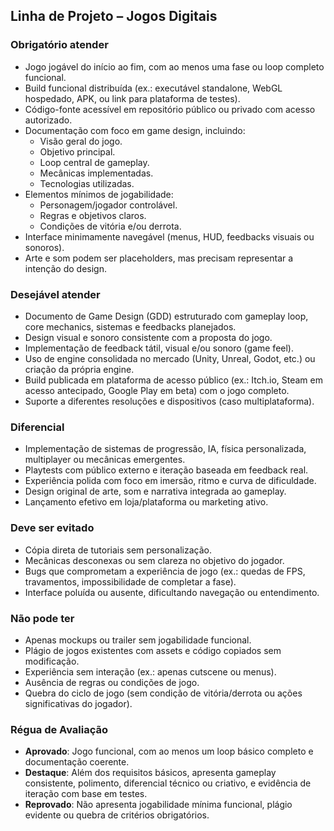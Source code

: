 ## Linha de Projeto – Jogos Digitais

### Obrigatório atender
- Jogo jogável do início ao fim, com ao menos uma fase ou loop completo funcional.
- Build funcional distribuída (ex.: executável standalone, WebGL hospedado, APK, ou link para plataforma de testes).
- Código-fonte acessível em repositório público ou privado com acesso autorizado.
- Documentação com foco em game design, incluindo:
  - Visão geral do jogo.
  - Objetivo principal.
  - Loop central de gameplay.
  - Mecânicas implementadas.
  - Tecnologias utilizadas.
- Elementos mínimos de jogabilidade:
  - Personagem/jogador controlável.
  - Regras e objetivos claros.
  - Condições de vitória e/ou derrota.
- Interface minimamente navegável (menus, HUD, feedbacks visuais ou sonoros).
- Arte e som podem ser placeholders, mas precisam representar a intenção do design.

### Desejável atender
- Documento de Game Design (GDD) estruturado com gameplay loop, core mechanics, sistemas e feedbacks planejados.
- Design visual e sonoro consistente com a proposta do jogo.
- Implementação de feedback tátil, visual e/ou sonoro (game feel).
- Uso de engine consolidada no mercado (Unity, Unreal, Godot, etc.) ou criação da própria engine.
- Build publicada em plataforma de acesso público (ex.: Itch.io, Steam em acesso antecipado, Google Play em beta) com o jogo completo.
- Suporte a diferentes resoluções e dispositivos (caso multiplataforma).

### Diferencial
- Implementação de sistemas de progressão, IA, física personalizada, multiplayer ou mecânicas emergentes.
- Playtests com público externo e iteração baseada em feedback real.
- Experiência polida com foco em imersão, ritmo e curva de dificuldade.
- Design original de arte, som e narrativa integrada ao gameplay.
- Lançamento efetivo em loja/plataforma ou marketing ativo.

### Deve ser evitado
- Cópia direta de tutoriais sem personalização.
- Mecânicas desconexas ou sem clareza no objetivo do jogador.
- Bugs que comprometam a experiência de jogo (ex.: quedas de FPS, travamentos, impossibilidade de completar a fase).
- Interface poluída ou ausente, dificultando navegação ou entendimento.

### Não pode ter
- Apenas mockups ou trailer sem jogabilidade funcional.
- Plágio de jogos existentes com assets e código copiados sem modificação.
- Experiência sem interação (ex.: apenas cutscene ou menus).
- Ausência de regras ou condições de jogo.
- Quebra do ciclo de jogo (sem condição de vitória/derrota ou ações significativas do jogador).

### Régua de Avaliação
- **Aprovado**: Jogo funcional, com ao menos um loop básico completo e documentação coerente.
- **Destaque**: Além dos requisitos básicos, apresenta gameplay consistente, polimento, diferencial técnico ou criativo, e evidência de iteração com base em testes.
- **Reprovado**: Não apresenta jogabilidade mínima funcional, plágio evidente ou quebra de critérios obrigatórios.
